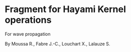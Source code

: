 # Fragment for Hayami Kernel operations
For wave propagation

By Moussa R., Fabre J.-C., Louchart X., Lalauze S.
